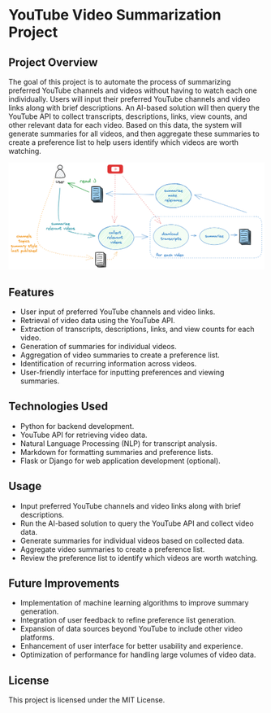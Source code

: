 # YouTube Video Summarization Project

## Project Overview

The goal of this project is to automate the process of summarizing preferred YouTube channels and videos without having to watch each one individually. Users will input their preferred YouTube channels and video links along with brief descriptions. An AI-based solution will then query the YouTube API to collect transcripts, descriptions, links, view counts, and other relevant data for each video. Based on this data, the system will generate summaries for all videos, and then aggregate these summaries to create a preference list to help users identify which videos are worth watching.

![Youtube summarizer flow!](/youtube-channel-daily.png)


## Features
* User input of preferred YouTube channels and video links.
* Retrieval of video data using the YouTube API.
* Extraction of transcripts, descriptions, links, and view counts for each video.
* Generation of summaries for individual videos.
* Aggregation of video summaries to create a preference list.
* Identification of recurring information across videos.
* User-friendly interface for inputting preferences and viewing summaries.

## Technologies Used
* Python for backend development.
* YouTube API for retrieving video data.
* Natural Language Processing (NLP) for transcript analysis.
* Markdown for formatting summaries and preference lists.
* Flask or Django for web application development (optional).

## Usage
* Input preferred YouTube channels and video links along with brief descriptions.
* Run the AI-based solution to query the YouTube API and collect video data.
* Generate summaries for individual videos based on collected data.
* Aggregate video summaries to create a preference list.
* Review the preference list to identify which videos are worth watching.

## Future Improvements
* Implementation of machine learning algorithms to improve summary generation.
* Integration of user feedback to refine preference list generation.
* Expansion of data sources beyond YouTube to include other video platforms.
* Enhancement of user interface for better usability and experience.
* Optimization of performance for handling large volumes of video data.

## License
This project is licensed under the MIT License.
